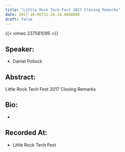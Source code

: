 ```yaml
---
title: "Little Rock Tech Fest 2017 Closing Remarks"
date: 2017-10-06T22:26:24.0000000
draft: false
---
```


{{< vimeo 237561095 >}}

## Speaker:

 - Daniel Pollock

## Abstract:

<p>Little Rock Tech Fest 2017 Closing Remarks</p>

## Bio:

 - 

## Recorded At:

 - Little Rock Tech Fest

